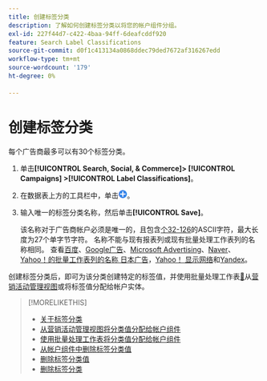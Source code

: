 ```yaml
---
title: 创建标签分类
description: 了解如何创建标签分类以将您的帐户组件分组。
exl-id: 227f44d7-c422-4baa-94ff-6deafcddf920
feature: Search Label Classifications
source-git-commit: d0f1c413134a0868ddec79ded7672af316267edd
workflow-type: tm+mt
source-wordcount: '179'
ht-degree: 0%

---
```


# 创建标签分类

每个广告商最多可以有30个标签分类。

1. 单击&#x200B;**[!UICONTROL Search, Social, & Commerce]> [!UICONTROL Campaigns] >[!UICONTROL Label Classifications]**。

1. 在数据表上方的工具栏中，单击![创建](/help/search-social-commerce/assets/add.png "创建")。

1. 输入唯一的标签分类名称，然后单击&#x200B;**[!UICONTROL Save]**。

   该名称对于广告商帐户必须是唯一的，且包含[个32-126](https://www.asciitable.com/)的ASCII字符，最大长度为27个单字节字符。 名称不能与现有报表列或现有批量处理工作表列的名称相同。 查看[百度](/help/search-social-commerce/campaign-management/bulksheets/bulksheet-data-formats/bulksheet-data-baidu.md)、[Google广告](/help/search-social-commerce/campaign-management/bulksheets/bulksheet-data-formats/bulksheet-data-google.md)、[Microsoft Advertising](/help/search-social-commerce/campaign-management/bulksheets/bulksheet-data-formats/bulksheet-data-microsoft.md)、[Naver](/help/search-social-commerce/campaign-management/bulksheets/bulksheet-data-formats/bulksheet-data-naver.md)、[Yahoo！的批量工作表列的名称 日本广告](/help/search-social-commerce/campaign-management/bulksheets/bulksheet-data-formats/bulksheet-data-yahoo-japan.md)，[Yahoo！ 显示网络](/help/search-social-commerce/campaign-management/bulksheets/bulksheet-data-formats/bulksheet-data-yahoo-display-network.md)和[Yandex](/help/search-social-commerce/campaign-management/bulksheets/bulksheet-data-formats/bulksheet-data-yandex.md)。

创建标签分类后，即可为该分类创建特定的标签值，并使用批量处理工作表[&#128279;](classification-values-assign-bulksheets.md)从[营销活动管理视图](classification-values-assign-campaign-management.md)或将标签值分配给帐户实体。

>[!MORELIKETHIS]
>
>* [关于标签分类](classification-about.md)
>* [从营销活动管理视图将分类值分配给帐户组件](classification-values-assign-campaign-management.md)
>* [使用批量处理工作表将分类值分配给帐户组件](classification-values-assign-bulksheets.md)
>* [从帐户组件中删除标签分类值](classification-values-remove.md)
>* [删除标签分类值](classification-values-delete.md)
>* [删除标签分类](classification-delete.md)
